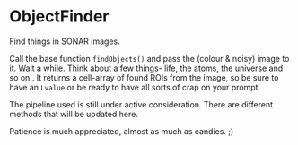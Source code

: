 # ObjectFinder
Find things in SONAR images.

Call the base function `findObjects()` and pass the (colour & noisy) image to it. Wait a while. Think about a few things- life, the atoms, the universe and so on.. It returns a cell-array of found ROIs from the image, so be sure to have an `Lvalue` or be ready to have all sorts of crap on your prompt.

The pipeline used is still under active consideration. There are different methods that will be updated here.

Patience is much appreciated, almost as much as candies. ;)
